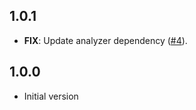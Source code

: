 ## 1.0.1

 - **FIX**: Update analyzer dependency ([#4](https://gitlab.com/ruicraveiro/dart_framework/-/issues/4)).

## 1.0.0

- Initial version
